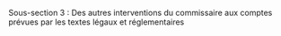 Sous-section 3 : Des autres interventions du commissaire aux comptes prévues par les textes légaux et réglementaires
